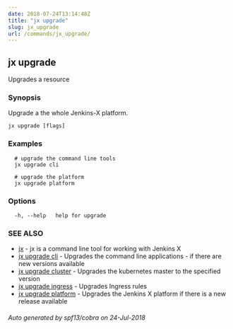 ```yaml
---
date: 2018-07-24T13:14:48Z
title: "jx upgrade"
slug: jx_upgrade
url: /commands/jx_upgrade/
---
```

## jx upgrade

Upgrades a resource

### Synopsis

Upgrade a the whole Jenkins-X platform.

```
jx upgrade [flags]
```

### Examples

```
  # upgrade the command line tools
  jx upgrade cli
  
  # upgrade the platform
  jx upgrade platform
```

### Options

```
  -h, --help   help for upgrade
```

### SEE ALSO

* [jx](/commands/jx/)	 - jx is a command line tool for working with Jenkins X
* [jx upgrade cli](/commands/jx_upgrade_cli/)	 - Upgrades the command line applications - if there are new versions available
* [jx upgrade cluster](/commands/jx_upgrade_cluster/)	 - Upgrades the kubernetes master to the specified version
* [jx upgrade ingress](/commands/jx_upgrade_ingress/)	 - Upgrades Ingress rules
* [jx upgrade platform](/commands/jx_upgrade_platform/)	 - Upgrades the Jenkins X platform if there is a new release available

###### Auto generated by spf13/cobra on 24-Jul-2018

